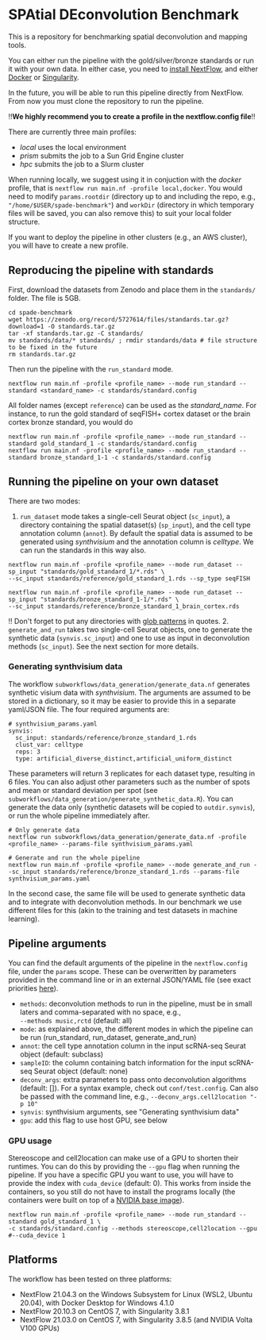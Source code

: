 # SPAtial DEconvolution Benchmark
This is a repository for benchmarking spatial deconvolution and mapping tools.

You can either run the pipeline with the gold/silver/bronze standards or run it with your own data. In either case, you need to [install NextFlow](https://www.nextflow.io/docs/latest/getstarted.html), and either [Docker](https://docs.docker.com/get-docker/) or [Singularity](https://sylabs.io/guides/3.0/user-guide/installation.html).

In the future, you will be able to run this pipeline directly from NextFlow. From now you must clone the repository to run the pipeline.

‼**We highly recommend you to create a profile in the nextflow.config file**‼

There are currently three main profiles: 
- *local* uses the local environment 
- *prism* submits the job to a Sun Grid Engine cluster
- *hpc* submits the job to a Slurm cluster

When running locally, we suggest using it in conjuction with the *docker* profile, that is `nextflow run main.nf -profile local,docker`. You would need to modify `params.rootdir` (directory up to and including the repo, e.g., `"/home/$USER/spade-benchmark"`) and `workDir` (directory in which temporary files will be saved, you can also remove this) to suit your local folder structure.

If you want to deploy the pipeline in other clusters (e.g., an AWS cluster), you will have to create a new profile.

## Reproducing the pipeline with standards
First, download the datasets from Zenodo and place them in the `standards/` folder. The file is 5GB.
```
cd spade-benchmark
wget https://zenodo.org/record/5727614/files/standards.tar.gz?download=1 -O standards.tar.gz
tar -xf standards.tar.gz -C standards/
mv standards/data/* standards/ ; rmdir standards/data # file structure to be fixed in the future
rm standards.tar.gz
```
Then run the pipeline with the `run_standard` mode.
```
nextflow run main.nf -profile <profile_name> --mode run_standard --standard <standard_name> -c standards/standard.config
```
All folder names (except `reference`) can be used as the *standard_name*. For instance, to run the gold standard of seqFISH+ cortex dataset or the brain cortex bronze standard, you would do
```
nextflow run main.nf -profile <profile_name> --mode run_standard --standard gold_standard_1 -c standards/standard.config
nextflow run main.nf -profile <profile_name> --mode run_standard --standard bronze_standard_1-1 -c standards/standard.config
```

## Running the pipeline on your own dataset
There are two modes:
1. `run_dataset` mode takes a single-cell Seurat object (`sc_input`), a directory containing the spatial dataset(s) (`sp_input`), and the cell type annotation column (`annot`). By default the spatial data is assumed to be generated using *synthvisium* and the annotation column is *celltype*. We can run the standards in this way also.
```
nextflow run main.nf -profile <profile_name> --mode run_dataset --sp_input "standards/gold_standard_1/*.rds" \
--sc_input standards/reference/gold_standard_1.rds --sp_type seqFISH

nextflow run main.nf -profile <profile_name> --mode run_dataset --sp_input "standards/bronze_standard_1-1/*.rds" \
--sc_input standards/reference/bronze_standard_1_brain_cortex.rds
```
‼ Don't forget to put any directories with [glob patterns](https://www.malikbrowne.com/blog/a-beginners-guide-glob-patterns) in quotes.
2. `generate_and_run` takes two single-cell Seurat objects, one to generate the synthetic data (`synvis.sc_input`) and one to use as input in deconvolution methods (`sc_input`). See the next section for more details.

### Generating synthvisium data
The workflow `subworkflows/data_generation/generate_data.nf` generates synthetic visium data with *synthvisium*. The arguments are assumed to be stored in a dictionary, so it may be easier to provide this in a separate yaml/JSON file. The four required arguments are:
```
# synthvisium_params.yaml
synvis:
  sc_input: standards/reference/bronze_standard_1.rds
  clust_var: celltype
  reps: 3
  type: artificial_diverse_distinct,artificial_uniform_distinct
```
These parameters will return 3 replicates for each dataset type, resulting in 6 files. You can also adjust other parameters such as the number of spots and mean or standard deviation per spot (see `subworkflows/data_generation/generate_synthetic_data.R`). You can generate the data only (synthetic datasets will be copied to `outdir.synvis`), or run the whole pipeline immediately after.
```
# Only generate data
nextflow run subworkflows/data_generation/generate_data.nf -profile <profile_name> --params-file synthvisium_params.yaml

# Generate and run the whole pipeline
nextflow run main.nf -profile <profile_name> --mode generate_and_run --sc_input standards/reference/bronze_standard_1.rds --params-file synthvisium_params.yaml
```
In the second case, the same file will be used to generate synthetic data and to integrate with deconvolution methods. In our benchmark we use different files for this (akin to the training and test datasets in machine learning).

## Pipeline arguments
You can find the default arguments of the pipeline in the `nextflow.config` file, under the `params` scope. These can be overwritten by parameters provided in the command line or in an external JSON/YAML file (see exact priorities [here](https://www.nextflow.io/docs/latest/config.html)).
* `methods`: deconvolution methods to run in the pipeline, must be in small laters and comma-separated with no space, e.g.,  <br /> `--methods music,rctd` (default: all)
* `mode`: as explained above, the different modes in which the pipeline can be run (run_standard, run_dataset, generate_and_run)
* `annot`: the cell type annotation column in the input scRNA-seq Seurat object (default: subclass)
* `sampleID`: the column containing batch information for the input scRNA-seq Seurat object (default: none) 
* `deconv_args`: extra parameters to pass onto deconvolution algorithms (default: []). For a syntax example, check out `conf/test.config`. Can also be passed with the command line, e.g., `--deconv_args.cell2location "-p 10"`
* `synvis`: synthvisium arguments, see "Generating synthvisium data"
* `gpu`: add this flag to use host GPU, see below

### GPU usage
Stereoscope and cell2location can make use of a GPU to shorten their runtimes. You can do this by providing the `--gpu` flag when running the pipeline. If you have a specific GPU you want to use, you will have to provide the index with `cuda_device` (default: 0). This works from inside the containers, so you still do not have to install the programs locally (the containers were built on top of a [NVIDIA base image](https://hub.docker.com/r/nvidia/cuda)).
```
nextflow run main.nf -profile <profile_name> --mode run_standard --standard gold_standard_1 \
-c standards/standard.config --methods stereoscope,cell2location --gpu #--cuda_device 1
```

## Platforms
The workflow has been tested on three platforms:
- NextFlow 21.04.3 on the Windows Subsystem for Linux (WSL2, Ubuntu 20.04), with Docker Desktop for Windows 4.1.0
- NextFlow 20.10.3 on CentOS 7, with Singularity 3.8.1
- NextFlow 21.03.0 on CentOS 7, with Singularity 3.8.5 (and NVIDIA Volta V100 GPUs)
